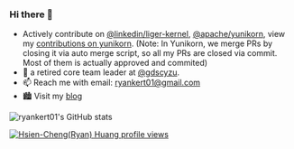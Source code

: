 ### Hi there 👋


- Actively contribute on [@linkedin/liger-kernel](https://github.com/linkedin/Liger-Kernel), [@apache/yunikorn](https://yunikorn.apache.org/), view my [contributions on yunikorn](https://github.com/search?q=author%3Aryankert01+org%3Aapache&type=commits). (Note: In Yunikorn, we merge PRs by closing it via auto merge script, so all my PRs are closed via commit. Most of them is actually approved and commited)
- 🔭 a retired core team leader at [@gdscyzu](https://github.com/gdscyzu).
- 📫 Reach me with email: ryankert01@gmail.com
- 🏙 Visit my [blog](https://blog.ryankert.cc)



![ryankert01's GitHub stats](https://github-readme-stats.vercel.app/api?username=ryankert01&theme=tokyonight&show_icons=true)


[![Hsien-Cheng(Ryan) Huang profile views](https://u8views.com/api/v1/github/profiles/91534261/views/total-count.svg)](https://u8views.com/github/ryankert01)

<!-- ![LeetCode Stats](https://leetcard.jacoblin.cool/ryankert?theme=dark&font=Coming%20Soon) -->
<!-- ![](https://visitor-badge.glitch.me/badge?page_id=ryankert01.ryankert01) -->
